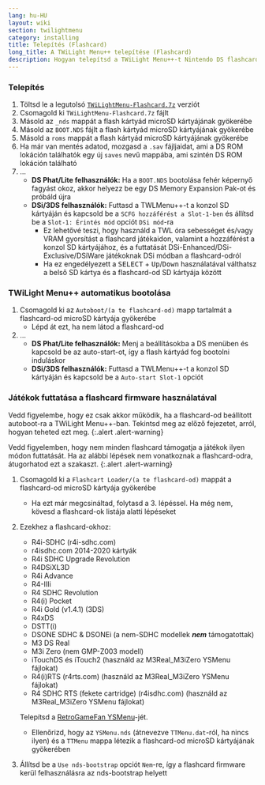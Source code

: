 ```yaml
---
lang: hu-HU
layout: wiki
section: twilightmenu
category: installing
title: Telepítés (Flashcard)
long_title: A TWiLight Menu++ telepítése (Flashcard)
description: Hogyan telepítsd a TWiLight Menu++-t Nintendo DS flashcard-ra
---
```


### Telepítés
1. Töltsd le a legutolsó [`TWiLightMenu-Flashcard.7z`](https://github.com/DS-Homebrew/TWiLightMenu/releases/latest/download/TWiLightMenu-Flashcard.7z) verziót
1. Csomagold ki `TWiLightMenu-Flashcard.7z` fájlt
1. Másold az `_nds` mappát a flash kártyád microSD kártyájának gyökerébe
1. Másold az `BOOT.NDS` fájlt a flash kártyád microSD kártyájának gyökerébe
1. Másold a `roms` mappát a flash kártyád microSD kártyájának gyökerébe
1. Ha már van mentés adatod, mozgasd a `.sav` fájljaidat, ami a DS ROM lokáción találhatók egy új `saves` nevű mappába, ami szintén DS ROM lokáción található
1. ...
   - **DS Phat/Lite felhasználók:** Ha a `BOOT.NDS` bootolása fehér képernyő fagyást okoz, akkor helyezz be egy DS Memory Expansion Pak-ot és próbáld újra
   - **DSi/3DS felhasználók:** Futtasd a TWLMenu++-t a konzol SD kártyáján és kapcsold be a `SCFG hozzáférést a Slot-1-ben` és állítsd be a `Slot-1: Érintés mód` opciót `DSi mód`-ra
      - Ez lehetővé teszi, hogy használd a TWL óra sebességet és/vagy VRAM gyorsítást a flashcard játékaidon, valamint a hozzáférést a konzol SD kártyájához, és a futtatását DSi-Enhanced/DSi-Exclusive/DSiWare játékoknak DSi módban a flashcard-odról
      - Ha ez engedélyezett a <kbd>SELECT</kbd> + <kbd>Up</kbd>/<kbd>Down</kbd> használatával válthatsz a belső SD kártya és a flashcard-od SD kártyája között

### TWiLight Menu++ automatikus bootolása
1. Csomagold ki az `Autoboot/(a te flashcard-od)` mapp tartalmát a flashcard-od microSD kártyája gyökerébe
   - Lépd át ezt, ha nem látod a flashcard-od
1. ...
   - **DS Phat/Lite felhasználók:** Menj a beállításokba a DS menüben és kapcsold be az auto-start-ot, így a flash kártyád fog bootolni induláskor
   - **DSi/3DS felhasználók:** Futtasd a TWLMenu++-t a konzol SD kártyáján és kapcsold be a `Auto-start Slot-1` opciót

### Játékok futtatása a flashcard firmware használatával

Vedd figyelembe, hogy ez csak akkor működik, ha a flashcard-od beállított autoboot-ra a TWiLight Menu++-ban. Tekintsd meg az előző fejezetet, arról, hogyan teheted ezt meg.
{:.alert .alert-warning}

Vedd figyelemben, hogy nem minden flashcard támogatja a játékok ilyen módon futtatását. Ha az alábbi lépések nem vonatkoznak a flashcard-odra, átugorhatod ezt a szakaszt.
{:.alert .alert-warning}

1. Csomagold ki a `Flashcart Loader/(a te flashcard-od)` mappát a flashcard-od microSD kártyája gyökerébe
   - Ha ezt már megcsináltad, folytasd a 3. lépéssel. Ha még nem, kövesd a flashcard-ok listája alatti lépéseket

1. Ezekhez a flashcard-okhoz:
   - R4i-SDHC (r4i-sdhc.com)
   - r4isdhc.com 2014-2020 kártyák
   - R4i SDHC Upgrade Revolution
   - R4DSiXL3D
   - R4i Advance
   - R4-IIIi
   - R4 SDHC Revolution
   - R4(i) Pocket
   - R4i Gold (v1.4.1) (3DS)
   - R4xDS
   - DSTT(i)
   - DSONE SDHC & DSONEi (a nem-SDHC modellek ***nem*** támogatottak)
   - M3 DS Real
   - M3i Zero (nem GMP-Z003 modell)
   - iTouchDS és iTouch2 (használd az M3Real_M3iZero YSMenu fájlokat)
   - R4(i)RTS (r4rts.com) (használd az M3Real_M3iZero YSMenu fájlokat)
   - R4 SDHC RTS (fekete cartridge) (r4isdhc.com) (használd az M3Real_M3iZero YSMenu fájlokat)

   Telepítsd a [RetroGameFan YSMenu](https://gbatemp.net/threads/retrogamefan-updates-releases.267243/)-jét.
      - Ellenőrizd, hogy az `YSMenu.nds` (átnevezve `TTMenu.dat`-ról, ha nincs ilyen) és a `TTMenu` mappa létezik a flashcard-od microSD kártyájának gyökerében
1. Állítsd be a `Use nds-bootstrap` opciót `Nem`-re, így a flashcard firmware kerül felhasználásra az nds-bootstrap helyett
